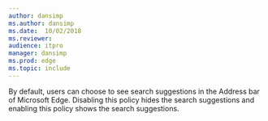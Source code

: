 ```yaml
---
author: dansimp
ms.author: dansimp
ms.date:  10/02/2018
ms.reviewer: 
audience: itpromanager: dansimp
ms.prod: edge
ms.topic: include
---
```


By default, users can choose to see search suggestions in the Address bar of Microsoft Edge.  Disabling this policy hides the search suggestions and enabling this policy shows the search suggestions.
